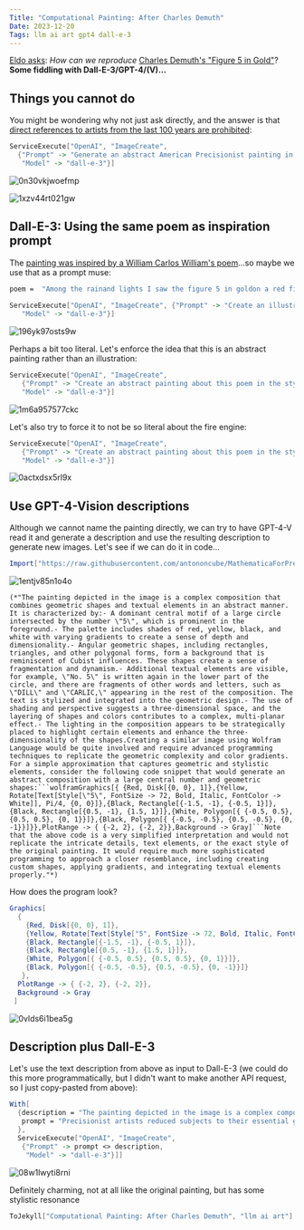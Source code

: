 ```yaml
---
Title: "Computational Painting: After Charles Demuth"
Date: 2023-12-20
Tags: llm ai art gpt4 dall-e-3
---
```


[Eldo asks](https://mathematica.stackexchange.com/questions/295191/how-can-we-reproduce-charles-demuths-figure-5-in-gold):  *How can we reproduce* [Charles Demuth's "Figure 5 in Gold"](https://www.metmuseum.org/art/collection/search/488315)?  **Some fiddling with Dall-E-3/GPT-4/(V)...**

## Things you cannot do

You might be wondering why not just ask directly, and the answer is that [direct references to artists from the last 100 years are prohibited](https://simonwillison.net/2023/Oct/26/add-a-walrus/?utm_source=tldrai#peeking-under-the-hood): 

```mathematica
ServiceExecute["OpenAI", "ImageCreate", 
  {"Prompt" -> "Generate an abstract American Precisionist painting in the style of Charles Demuth's \"I Saw the Figure 5 in Gold\"", 
   "Model" -> "dall-e-3"}]
```

![0n30vkjwoefmp](/blog/images/2023/12/20/0n30vkjwoefmp.png)

![1xzv44rt021gw](/blog/images/2023/12/20/1xzv44rt021gw.png)

## Dall-E-3:  Using the same poem as inspiration prompt

The [painting was inspired by a William Carlos William's poem](https://www.metmuseum.org/art/collection/search/488315)...so maybe we use that as a prompt muse:

```mathematica
poem =  "Among the rainand lights I saw the figure 5 in goldon a red fire truck moving tense unheeded to gong clangs siren howls and wheels rumbling through the dark city"; 
 
ServiceExecute["OpenAI", "ImageCreate", {"Prompt" -> "Create an illustration of the following poem in the style of an American Precisionism painting. Precisionist artists reduced subjects to their essential geometric shapes and were fascinated by the sleekness and sheen of machine forms:\n" <> poem, 
   "Model" -> "dall-e-3"}]
```

![196yk97osts9w](/blog/images/2023/12/20/196yk97osts9w.png)

Perhaps a bit too literal.  Let's enforce the idea that this is an abstract painting rather than an illustration:

```mathematica
ServiceExecute["OpenAI", "ImageCreate", 
   {"Prompt" -> "Create an abstract painting about this poem in the style of an American Precisionism painting. Precisionist artists reduced subjects to their essential geometric shapes and were fascinated by the sleekness and sheen of machine forms.  Use bold geometrical forms.  The number 5 should appear in different shades of yellow.  There should be red and black geometrical shapes and white disks. The text is:\n" <> poem, 
   "Model" -> "dall-e-3"}]
```

![1m6a957577ckc](/blog/images/2023/12/20/1m6a957577ckc.png)

Let's also try to force it to not be so literal about the fire engine:

```mathematica
ServiceExecute["OpenAI", "ImageCreate", 
   {"Prompt" -> "Create an abstract painting about this poem in the style of an American Precisionism painting. Precisionist artists reduced subjects to their essential geometric shapes and were fascinated by the sleekness and sheen of machine forms.  Use bold geometrical forms.  The number 5 should appear in different shades of yellow.  There should be red and black geometrical shapes and white disks. Do not actually depict a literal fire truck, but instead include abstract red blocks. The text is:\n" <> poem, 
   "Model" -> "dall-e-3"}]
```

![0actxdsx5rl9x](/blog/images/2023/12/20/0actxdsx5rl9x.png)

## Use GPT-4-Vision descriptions

Although we cannot name the painting directly, we can try to have GPT-4-V read it and generate a description and use the resulting description to generate new images.  Let's see if we can do it in code...

```mathematica
Import["https://raw.githubusercontent.com/antononcube/MathematicaForPrediction/master/Misc/LLMVision.m"];
```

![1entjv85n1o4o](/blog/images/2023/12/20/1entjv85n1o4o.png)

```
(*"The painting depicted in the image is a complex composition that combines geometric shapes and textual elements in an abstract manner. It is characterized by:- A dominant central motif of a large circle intersected by the number \"5\", which is prominent in the foreground.- The palette includes shades of red, yellow, black, and white with varying gradients to create a sense of depth and dimensionality.- Angular geometric shapes, including rectangles, triangles, and other polygonal forms, form a background that is reminiscent of Cubist influences. These shapes create a sense of fragmentation and dynamism.- Additional textual elements are visible, for example, \"No. 5\" is written again in the lower part of the circle, and there are fragments of other words and letters, such as \"DILL\" and \"CARLIC,\" appearing in the rest of the composition. The text is stylized and integrated into the geometric design.- The use of shading and perspective suggests a three-dimensional space, and the layering of shapes and colors contributes to a complex, multi-planar effect.- The lighting in the composition appears to be strategically placed to highlight certain elements and enhance the three-dimensionality of the shapes.Creating a similar image using Wolfram Language would be quite involved and require advanced programming techniques to replicate the geometric complexity and color gradients. For a simple approximation that captures geometric and stylistic elements, consider the following code snippet that would generate an abstract composition with a large central number and geometric shapes:```wolframGraphics[{ {Red, Disk[{0, 0}, 1]},{Yellow, Rotate[Text[Style[\"5\", FontSize -> 72, Bold, Italic, FontColor -> White]], Pi/4, {0, 0}]},{Black, Rectangle[{-1.5, -1}, {-0.5, 1}]},{Black, Rectangle[{0.5, -1}, {1.5, 1}]},{White, Polygon[{ {-0.5, 0.5}, {0.5, 0.5}, {0, 1}}]},{Black, Polygon[{ {-0.5, -0.5}, {0.5, -0.5}, {0, -1}}]}},PlotRange -> { {-2, 2}, {-2, 2}},Background -> Gray]```Note that the above code is a very simplified interpretation and would not replicate the intricate details, text elements, or the exact style of the original painting. It would require much more sophisticated programming to approach a closer resemblance, including creating custom shapes, applying gradients, and integrating textual elements properly."*)
```

How does the program look?

```mathematica
Graphics[
  {
    {Red, Disk[{0, 0}, 1]}, 
    {Yellow, Rotate[Text[Style["5", FontSize -> 72, Bold, Italic, FontColor -> White]], Pi/4, {0, 0}]}, 
    {Black, Rectangle[{-1.5, -1}, {-0.5, 1}]}, 
    {Black, Rectangle[{0.5, -1}, {1.5, 1}]}, 
    {White, Polygon[{ {-0.5, 0.5}, {0.5, 0.5}, {0, 1}}]}, 
    {Black, Polygon[{ {-0.5, -0.5}, {0.5, -0.5}, {0, -1}}]} 
   }, 
  PlotRange -> { {-2, 2}, {-2, 2}}, 
  Background -> Gray 
 ]
```

![0vlds6i1bea5g](/blog/images/2023/12/20/0vlds6i1bea5g.png)

## Description plus Dall-E-3

Let's use the text description from above as input to Dall-E-3 (we could do this more programmatically, but I didn't want to make another API request, so I just copy-pasted from above):

```mathematica
With[
  {description = "The painting depicted in the image is a complex composition that combines geometric shapes and textual elements in an abstract manner. It is characterized by:\\n\\n- A dominant central motif of a large circle intersected by the number \"5\", which is prominent in the foreground.\\n- The palette includes shades of red, yellow, black, and white with varying gradients to create a sense of depth and dimensionality.\\n- Angular geometric shapes, including rectangles, triangles, and other polygonal forms, form a background that is reminiscent of Cubist influences. These shapes create a sense of fragmentation and dynamism.\\n- Additional textual elements are visible, for example, \"No. 5\" is written again in the lower part of the circle, and there are fragments of other words and letters, such as \"DILL\" and \"CARLIC,\" appearing in the rest of the composition. The text is stylized and integrated into the geometric design.\\n- The use of shading and perspective suggests a three-dimensional space, and the layering of shapes and colors contributes to a complex, multi-planar effect.\\n- The lighting in the composition appears to be strategically placed to highlight certain elements and enhance the three-dimensionality of the shapes.", 
   prompt = "Precisionist artists reduced subjects to their essential geometric shapes and were fascinated by the sleeknes and sheen of machine forms. Create an illustration in the style of an American Precisionism painting based on the following description:\n" 
  }, 
  ServiceExecute["OpenAI", "ImageCreate", 
   {"Prompt" -> prompt <> description, 
    "Model" -> "dall-e-3"}]]

```

![08w1lwyti8rni](/blog/images/2023/12/20/08w1lwyti8rni.png)

Definitely charming, not at all like the original painting, but has some stylistic resonance

```mathematica
ToJekyll["Computational Painting: After Charles Demuth", "llm ai art"]
```
